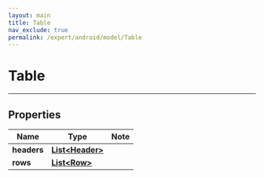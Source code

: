 ```yaml
---
layout: main
title: Table
nav_exclude: true
permalink: /expert/android/model/Table
---
```


# Table

---

## Properties

Name | Type | Note
---- | ---- | ----
**headers** | [**List&lt;Header&gt;**](Header.md) | 
**rows** | [**List&lt;Row&gt;**](Row.md) | 

